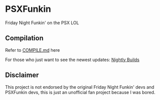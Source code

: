 # PSXFunkin
Friday Night Funkin' on the PSX LOL

## Compilation
Refer to [COMPILE.md](/COMPILE.md) here

For those who just want to see the newest updates:
[Nightly Builds](https://drive.google.com/drive/folders/14HS19JOxp1DeQ2tYhkvwEZ8JYgA84b12)

## Disclaimer
This project is not endorsed by the original Friday Night Funkin' devs and PSXFunkin devs, this is just an unofficial fan project because I was bored.
